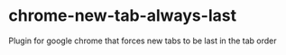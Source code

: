 chrome-new-tab-always-last
==========================

Plugin for google chrome that forces new tabs to be last in the tab order